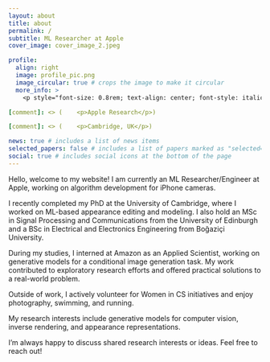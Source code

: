 ```yaml
---
layout: about
title: about
permalink: /
subtitle: ML Researcher at Apple
cover_image: cover_image_2.jpeg

profile:
  align: right
  image: profile_pic.png
  image_circular: true # crops the image to make it circular
  more_info: >
    <p style="font-size: 0.8rem; text-align: center; font-style: italic;">From Turkey, based in Cambridge, working on camera tech. Enthusiastic about machine learning, computer vision, graphics, and photography.</p>

[comment]: <> (    <p>Apple Research</p>)

[comment]: <> (    <p>Cambridge, UK</p>)

news: true # includes a list of news items
selected_papers: false # includes a list of papers marked as "selected={true}"
social: true # includes social icons at the bottom of the page
---
```


Hello, welcome to my website! I am currently an ML Researcher/Engineer at Apple, working on algorithm development for iPhone cameras.

I recently completed my PhD at the University of Cambridge, where I worked on ML-based appearance editing and modeling. I also hold an MSc in Signal Processing and Communications from the University of Edinburgh and a BSc in Electrical and Electronics Engineering from Boğaziçi University.

During my studies, I interned at Amazon as an Applied Scientist, working on generative models for a conditional image generation task. My work contributed to exploratory research efforts and offered practical solutions to a real-world problem.

Outside of work, I actively volunteer for Women in CS initiatives and enjoy photography, swimming, and running.

My research interests include generative models for computer vision, inverse rendering, and appearance representations.

I’m always happy to discuss shared research interests or ideas. Feel free to reach out!